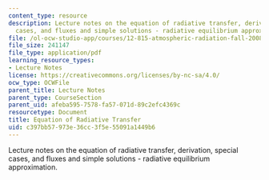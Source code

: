 ```yaml
---
content_type: resource
description: Lecture notes on the equation of radiative transfer, derivation, special
  cases, and fluxes and simple solutions - radiative equilibrium approximation.
file: /ol-ocw-studio-app/courses/12-815-atmospheric-radiation-fall-2008/c397bb57973e36cc3f5e55091a1449b6_radiative_transf.pdf
file_size: 241147
file_type: application/pdf
learning_resource_types:
- Lecture Notes
license: https://creativecommons.org/licenses/by-nc-sa/4.0/
ocw_type: OCWFile
parent_title: Lecture Notes
parent_type: CourseSection
parent_uid: afeba595-7578-fa57-071d-89c2efc4369c
resourcetype: Document
title: Equation of Radiative Transfer
uid: c397bb57-973e-36cc-3f5e-55091a1449b6
---
```

Lecture notes on the equation of radiative transfer, derivation, special cases, and fluxes and simple solutions - radiative equilibrium approximation.